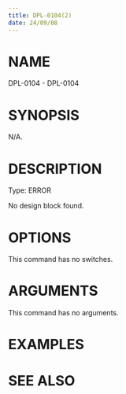 ```yaml
---
title: DPL-0104(2)
date: 24/09/08
---
```


# NAME

DPL-0104 - DPL-0104

# SYNOPSIS

N/A.

# DESCRIPTION

Type: ERROR

No design block found.

# OPTIONS

This command has no switches.

# ARGUMENTS

This command has no arguments.

# EXAMPLES

# SEE ALSO
